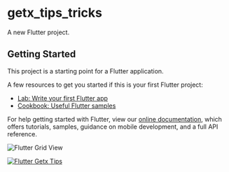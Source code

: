 # getx_tips_tricks

A new Flutter project.

## Getting Started

This project is a starting point for a Flutter application.

A few resources to get you started if this is your first Flutter project:

- [Lab: Write your first Flutter app](https://flutter.dev/docs/get-started/codelab)
- [Cookbook: Useful Flutter samples](https://flutter.dev/docs/cookbook)

For help getting started with Flutter, view our
[online documentation](https://flutter.dev/docs), which offers tutorials,
samples, guidance on mobile development, and a full API reference.

![Flutter Grid View](https://user-images.githubusercontent.com/58510288/152924355-7a1d7432-4919-4b74-a602-2fc8bad3a225.png)

[![Flutter Getx Tips](https://user-images.githubusercontent.com/58510288/153537933-4d6210d9-08f9-46dd-aa88-8eab8a37bcbe.png)](https://user-images.githubusercontent.com/58510288/153538613-1f5fb376-ea27-45e6-9f15-83d3ae57118d.mp4)
